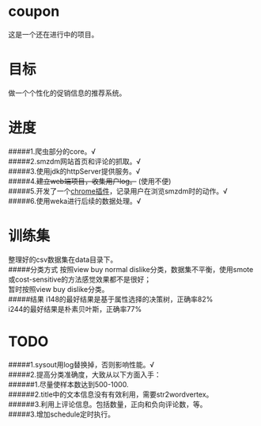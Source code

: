 # coupon
这是一个还在进行中的项目。

# 目标
做一个个性化的促销信息的推荐系统。

# 进度
#####1.爬虫部分的core。√  
#####2.smzdm网站首页和评论的抓取。√  
#####3.使用jdk的httpServer提供服务。√  
#####4.~~建立web端项目，收集用户log。~~ (使用不便)  
#####5.开发了一个[chrome插件](https://github.com/dpy1123/CouponRecorder)，记录用户在浏览smzdm时的动作。√  
#####6.使用weka进行后续的数据处理。√  

# 训练集
整理好的csv数据集在data目录下。  
#####分类方式
按照view buy normal dislike分类，数据集不平衡，使用smote或cost-sensitive的方法感觉效果都不是很好；  
暂时按照view buy dislike分类。  
#####结果
i148的最好结果是基于属性选择的决策树，正确率82%  
i244的最好结果是朴素贝叶斯，正确率77%

# TODO
#####1.sysout用log替换掉，否则影响性能。√  
#####2.提高分类准确度，大致从以下方面入手：  
######1.尽量使样本数达到500-1000.  
######2.title中的文本信息没有有效利用，需要str2wordvertex。  
######3.利用上评论信息。包括数量，正向和负向评论数，等。  
#####3.增加schedule定时执行。